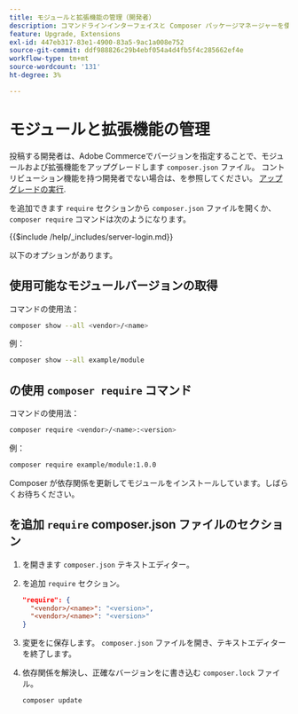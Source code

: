 ```yaml
---
title: モジュールと拡張機能の管理（開発者）
description: コマンドラインインターフェイスと Composer パッケージマネージャーを使用して、Adobe Commerce モジュールと拡張機能を管理します。
feature: Upgrade, Extensions
exl-id: 447eb317-83e1-4900-83a5-9ac1a008e752
source-git-commit: ddf988826c29b4ebf054a4d4fb5f4c285662ef4e
workflow-type: tm+mt
source-wordcount: '131'
ht-degree: 3%

---
```


# モジュールと拡張機能の管理

投稿する開発者は、Adobe Commerceでバージョンを指定することで、モジュールおよび拡張機能をアップグレードします `composer.json` ファイル。 コントリビューション機能を持つ開発者でない場合は、を参照してください。 [アップグレードの実行](../implementation/perform-upgrade.md).

を追加できます `require` セクションから `composer.json` ファイルを開くか、 `composer require` コマンドは次のようになります。

{{$include /help/_includes/server-login.md}}

以下のオプションがあります。

## 使用可能なモジュールバージョンの取得

コマンドの使用法：

```bash
composer show --all <vendor>/<name>
```

例：

```bash
composer show --all example/module
```

## の使用 `composer require` コマンド

コマンドの使用法：

```bash
composer require <vendor>/<name>:<version>
```

例：

```bash
composer require example/module:1.0.0
```

Composer が依存関係を更新してモジュールをインストールしています。しばらくお待ちください。

## を追加 `require` composer.json ファイルのセクション

1. を開きます `composer.json` テキストエディター。

1. を追加 `require` セクション。

   ```json
   "require": {
     "<vendor>/<name>": "<version>",
     "<vendor>/<name>": "<version>"
   }
   ```

1. 変更をに保存します。 `composer.json` ファイルを開き、テキストエディターを終了します。

1. 依存関係を解決し、正確なバージョンをに書き込む `composer.lock` ファイル。

   ```bash
   composer update
   ```
